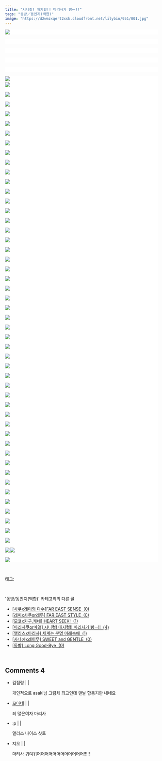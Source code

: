 ```yaml
---
title: "시니컬! 매지컬!! 마리사가 빵ㅡ!!"
tags: "동방／동인지(백합)"
image: "https://d2wmzxqert2xsk.cloudfront.net/lilybin/951/001.jpg"
---
```

<div class="article">
<div class="area_view">
<p style="text-align: justify; background: white"><img src="{{ site.imgserver11 }}/lilybin/951/001.jpg"/><span style="color:#557a74; font-family:돋움; font-size:10pt">
</span></p><p style="text-align: justify; background: white"> 
 </p><p style="text-align: center; background: white"> 
 </p><p style="text-align: justify; background: white"> 
 </p><p style="text-align: justify; background: white"> 
 </p><p style="text-align: justify; background: white"><img src="{{ site.imgserver11 }}/lilybin/951/002.jpg"/><span style="color:#557a74; font-family:돋움; font-size:10pt"><br/><img src="{{ site.imgserver11 }}/lilybin/951/003.jpg"/><br/><br/><img src="{{ site.imgserver11 }}/lilybin/951/004.jpg"/><br/><br/><img src="{{ site.imgserver11 }}/lilybin/951/005.jpg"/><br/><br/><img src="{{ site.imgserver11 }}/lilybin/951/006.jpg"/><br/><br/><img src="{{ site.imgserver11 }}/lilybin/951/007.jpg"/><br/><br/><img src="{{ site.imgserver11 }}/lilybin/951/008.jpg"/><br/><br/><img src="{{ site.imgserver11 }}/lilybin/951/009.jpg"/><br/><br/><img src="{{ site.imgserver11 }}/lilybin/951/010.jpg"/><br/><br/><img src="{{ site.imgserver11 }}/lilybin/951/011.jpg"/><br/><br/><img src="{{ site.imgserver11 }}/lilybin/951/012.jpg"/><br/><br/><img src="{{ site.imgserver11 }}/lilybin/951/013.jpg"/><br/><br/><img src="{{ site.imgserver11 }}/lilybin/951/014.jpg"/><br/><br/><img src="{{ site.imgserver11 }}/lilybin/951/015.jpg"/><br/><br/><img src="{{ site.imgserver11 }}/lilybin/951/016.jpg"/><br/><br/><img src="{{ site.imgserver11 }}/lilybin/951/017.jpg"/><br/><br/><img src="{{ site.imgserver11 }}/lilybin/951/018.jpg"/><br/><br/><img src="{{ site.imgserver11 }}/lilybin/951/019.jpg"/><br/><br/><img src="{{ site.imgserver11 }}/lilybin/951/020.jpg"/><br/><br/><img src="{{ site.imgserver11 }}/lilybin/951/021.jpg"/><br/><br/><img src="{{ site.imgserver11 }}/lilybin/951/022.jpg"/><br/><br/><img src="{{ site.imgserver11 }}/lilybin/951/023.jpg"/><br/><br/><img src="{{ site.imgserver11 }}/lilybin/951/024.jpg"/><br/><br/><img src="{{ site.imgserver11 }}/lilybin/951/025.jpg"/><br/><br/><img src="{{ site.imgserver11 }}/lilybin/951/026.jpg"/><br/><br/><img src="{{ site.imgserver11 }}/lilybin/951/027.jpg"/><br/><br/><img src="{{ site.imgserver11 }}/lilybin/951/028.jpg"/><br/><br/><img src="{{ site.imgserver11 }}/lilybin/951/029.jpg"/><br/><br/><img src="{{ site.imgserver11 }}/lilybin/951/030.jpg"/><br/><br/><img src="{{ site.imgserver11 }}/lilybin/951/031.jpg"/><br/><br/><img src="{{ site.imgserver11 }}/lilybin/951/032.jpg"/><br/><br/><img src="{{ site.imgserver11 }}/lilybin/951/033.jpg"/><br/><br/><img src="{{ site.imgserver11 }}/lilybin/951/034.jpg"/><br/><br/><img src="{{ site.imgserver11 }}/lilybin/951/035.jpg"/><br/><br/><img src="{{ site.imgserver11 }}/lilybin/951/036.jpg"/><br/><br/><img src="{{ site.imgserver11 }}/lilybin/951/037.jpg"/><br/><br/><img src="{{ site.imgserver11 }}/lilybin/951/038.jpg"/><br/><br/><img src="{{ site.imgserver11 }}/lilybin/951/039.jpg"/><br/><br/><img src="{{ site.imgserver11 }}/lilybin/951/040.jpg"/><br/><br/><img src="{{ site.imgserver11 }}/lilybin/951/041.jpg"/><br/><br/><img src="{{ site.imgserver11 }}/lilybin/951/042.jpg"/><br/><br/><img src="{{ site.imgserver11 }}/lilybin/951/043.jpg"/><br/><br/><img src="{{ site.imgserver11 }}/lilybin/951/044.jpg"/><br/><br/><img src="{{ site.imgserver11 }}/lilybin/951/045.jpg"/><br/><br/><img src="{{ site.imgserver11 }}/lilybin/951/046.jpg"/><br/><br/><img src="{{ site.imgserver11 }}/lilybin/951/047.jpg"/><br/><br/><img src="{{ site.imgserver11 }}/lilybin/951/048.jpg"/><br/><br/><img src="{{ site.imgserver11 }}/lilybin/951/049.jpg"/><br/><br/><img src="{{ site.imgserver11 }}/lilybin/951/050.jpg"/><br/><br/><img src="{{ site.imgserver11 }}/lilybin/951/051.jpg"/><img src="{{ site.imgserver11 }}/lilybin/951/052.jpg"/><br/><br/><img src="{{ site.imgserver11 }}/lilybin/951/053.jpg"/>
</span></p>
</div></div><br/>
<div class="tagTrail">
<p>태그: </p>
<ul>
</ul>
</div><br/>
<div class="another">
<p>'동방/동인지(백합)' 카테고리의 다른 글</p>
<ul>
<li><a href="/lilybin_954">
[사쿠x레미외 다수]FAR EAST SENSE  (0)
</a></li>
<li><a href="/lilybin_953">
[레미x사쿠or레무] FAR EAST STYLE  (0)
</a></li>
<li><a href="/lilybin_952">
[모코x카구,케네] HEART SEEK!  (1)
</a></li>
<li><a href="/lilybin_951">
[마리사쿠or마앨] 시니컬! 매지컬!! 마리사가 빵ㅡ!!  (4)
</a></li>
<li><a href="/lilybin_950">
[앨리스x마리사] 세계는 분명 미래속에  (1)
</a></li>
<li><a href="/lilybin_949">
[사나에x레이무] SWEET and GENTLE  (0)
</a></li>
<li><a href="/lilybin_658">
[동방] Long Good-Bye  (0)
</a></li>
</ul>
</div><br/>
<div class="comment">
<h2 class="bold">Comments <span id="commentCount951">4</span></h2>
<div style="clear:both;">
<div id="entry951Comment" style="display:block">
<ul class="list_reply">
<li class="rp_general" id="comment12203595">
<div class="post-comment">
<div>
<span>
<i class="fa fa-user"></i>김점령 |
                                |
                               
</span>
<p>개인적으로 asaki님 그림체 최고인데 맨날 합동지만 내네요</p>

</div>
</div>
</li>
<li class="rp_general" id="comment12637683">
<div class="post-comment">
<div>
<span>
<i class="fa fa-user"></i> <a href="http://" onclick="return openLinkInNewWindow(this)">꼬마네</a> |
                                |
                               
</span>
<p>죄 많은여자 마리사</p>

</div>
</div>
</li>
<li class="rp_general" id="comment13214731">
<div class="post-comment">
<div>
<span>
<i class="fa fa-user"></i>:p |
                                |
                               
</span>
<p>앨리스 나이스 샷토 </p>

</div>
</div>
</li>
<li class="rp_general" id="comment13720589">
<div class="post-comment">
<div>
<span>
<i class="fa fa-user"></i>쟈오 |
                                |
                               
</span>
<p>마리사 귀여워어어어어어어어어어어어어!!!!!</p>

</div>
</div>
</li>
</ul>
</div>
</div>
</div><br/>
<br/>
<p id="refer"></p>
<br/>

